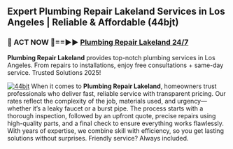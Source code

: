 ## Expert Plumbing Repair Lakeland Services in Los Angeles | Reliable & Affordable (44bjt)  

<h3>🚿 ACT NOW 🌟==►► <a href="https://tinyurl.com/2ne6vx2x" rel="nofollow">Plumbing Repair Lakeland 24/7</a></h3>

**Plumbing Repair Lakeland** provides top-notch plumbing services in Los Angeles. From repairs to installations, enjoy free consultations + same-day service. Trusted Solutions 2025!

[![44bjt](https://i.imgur.com/4PFF4AK.jpeg)](https://tinyurl.com/2ne6vx2x)
When it comes to **Plumbing Repair Lakeland**, homeowners trust professionals who deliver fast, reliable service with transparent pricing. Our rates reflect the complexity of the job, materials used, and urgency—whether it’s a leaky faucet or a burst pipe. The process starts with a thorough inspection, followed by an upfront quote, precise repairs using high-quality parts, and a final check to ensure everything works flawlessly. With years of expertise, we combine skill with efficiency, so you get lasting solutions without surprises. Friendly service? Always included.